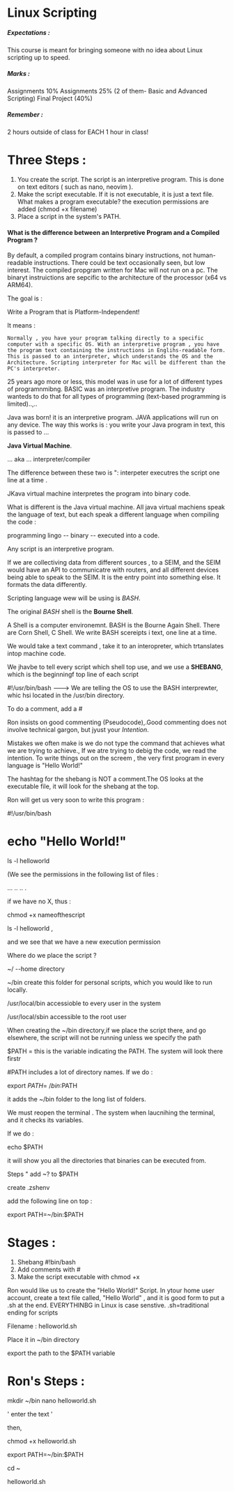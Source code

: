 # Linux Scripting 


##### Expectations : 


This course is meant for bringing someone with no idea about Linux scripting up to speed. 

##### Marks : 

Assignments 10%
Assignments 25% (2 of them- Basic and Advanced Scripting)
Final Project (40%)


##### Remember : 


2 hours outside of class for EACH 1 hour in class!


# Three Steps : 


1. You create the script. The script is an interpretive program. This is done on text editors ( such as nano, neovim ). 
2. Make the script executable. If it is not executable, it is just a text file. What makes a program executable? the execution permissions are added (chmod +x filename)
3. Place a script in the system's PATH.



#### What is the difference between an **Interpretive Program** and a **Compiled Program** ? 


By default, a compiled program contains binary instructions, not human-readable instructions. There could be text occasionally seen, but low interest. The compiled propgram written for Mac will not run on a pc. The binaryt instruictions are sepcific to the architecture of the processor (x64 vs ARM64). 

The goal is : 


Write a Program that is Platform-Independent!

It means : 


    Normally , you have your program talking directly to a specific computer with a specific OS. With an interpretive program , you have the program text containing the instructions in Englihs-readable form. This is passed to an interpreter, which understands the OS and the Architecture. Scripting interpreter for Mac will be different than the PC's interpreter. 


25 years ago more or less, this model was in use for a lot of different types of programnmibng. BASIC was an interpretive program. The industry wanteds to do that for all types of programming (text-based programming is limited)..,..



Java was born! it is an interpretive program. JAVA applications will run on any device. The way this works is : you write your Java program in text, this is passed to ... 

**Java Virtual Machine**. 


... aka ... interpreter/compiler



The difference between these two is  ": interpeter executres the script one line at a time
.

JKava virtual machine interpretes the program into binary code. 


What is different is the Java virtual machine. All java virtual machiens speak the language of text, but each speak a different language when compiling the code : 


programming lingo -- binary -- executed into a code. 


Any script is an interpretive program.


If we are collectiving data from different sources , to a SEIM, and the SEIM would have an API to communicatre with routers, and all different devices being able to speak to the SEIM. It is the entry point into something else. It formats the data differently. 



Scripting language wew will be using is *BASH*. 


The original *BASH* shell is the **Bourne Shell**. 


A Shell is a computer environemnt. BASH is the Bourne Again Shell. There are Corn Shell, C Shell. We write BASH scereipts i  text, one line at a time. 


We would take a text command , take it to an interopreter, which trtanslates intop machine code. 




We jhavbe to tell every script which shell top use, and we use a **SHEBANG**, which is the beginningf top line of each script 


#!/usr/bin/bash ---> We are telling the OS to use the BASH interprewter, whic hsi located in the /usr/bin directory. 


To do a comment, add a #


Ron insists on good commenting (Pseudocode),.Good commenting does not involve technical gargon, but jyust your *Intention*. 


Mistakes we often make is we do not type the command that achieves what we are trying to achieve., If we atre trying to debig the code, we read the intention. To write things out on the screem , the very first program in every language is "Hello World!" 


The hashtag for the shebang is NOT a comment.The OS looks at the executable file, it will look for the shebang at the top. 


Ron will get us very soon to write this program : 


#!/usr/bin/bash

# echo "Hello World!" 






ls -l helloworld 

(We see the permissions in the following list of files : 



... .. .. . 


if we have no X, thus : 


chmod +x nameofthescript


ls -l helloworld , 

and we see that we have a new execution permission



Where do we place the script ? 

~/ --home directory

~/bin create this folder for personal scripts, which you would like to run locally. 

/usr/local/bin accessioble to every user in the system

/usr/local/sbin accessible to the root user


When creating the ~/bin directory,if we place the script there, and go elsewhere, the script will not be running unless we specify the path 


$PATH = this is the variable indicating the PATH. The system will look there firstr

#PATH includes a lot of directory names. If we do : 


export $PATH=~/bin:$PATH


it adds the ~/bin folder to the long list of folders. 

We must reopen the terminal . The system when laucnihing the terminal, and it checks its variables. 


If we do :

echo $PATH 


it will show you all the directories that binaries can be executed from. 



Steps " add ~? to $PATH

create .zshenv 

add the following line on top : 

export PATH=~/bin:$PATH


# Stages : 


1. Shebang #!bin/bash
2. Add comments with # 
3. Make the script executable with chmod +x 




Ron would like us to create the "Hello World!" Script. In ytour home user account, create a text file called, "Hello World" , and it is good form to put a .sh at the end. EVERYTHINBG in Linux is case senstive. .sh=traditional ending for scripts 


Filename : helloworld.sh

Place it in ~/bin directory 

export the path to the $PATH variable




# Ron's Steps : 


mkdir ~/bin
nano helloworld.sh 

' enter the text '

then, 


chmod +x helloworld.sh 

export PATH=~/bin:$PATH


cd ~

helloworld.sh





